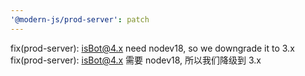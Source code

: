 ```yaml
---
'@modern-js/prod-server': patch
---
```


fix(prod-server): isBot@4.x need nodev18, so we downgrade it to 3.x
fix(prod-server): isBot@4.x 需要 nodev18, 所以我们降级到 3.x
